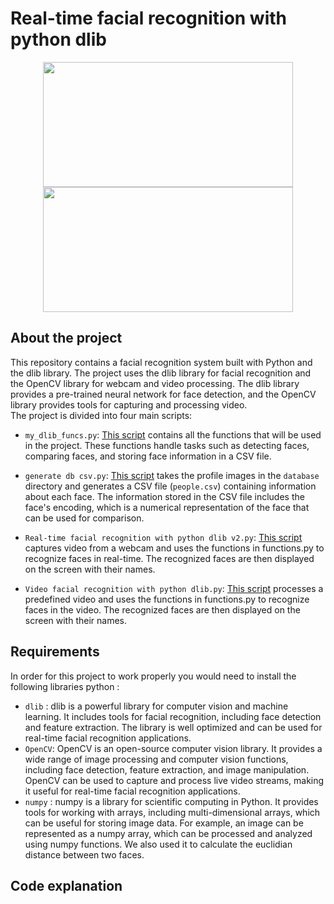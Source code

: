 # Real-time facial recognition with python dlib


<p align="center">
  <img src="https://github.com/mohamedamine99/Real-time-facial-recognition-with-python-dlib/blob/main/Outputs/video_ouput%20GIF.gif" width="400" height="200">
  <img src="https://github.com/mohamedamine99/Real-time-facial-recognition-with-python-dlib/blob/main/Outputs/webcam_output%20GIF.gif" width="400" height="200">
</p>


## About the project
 
This repository contains a facial recognition system built with Python and the dlib library.
The project uses the dlib library for facial recognition and the OpenCV library for webcam and video processing. The dlib library provides a pre-trained neural network for face detection, and the OpenCV library provides tools for capturing and processing video.  
The project is divided into four main scripts:

* `my_dlib_funcs.py`: [This script](https://github.com/mohamedamine99/Real-time-facial-recognition-with-python-dlib/blob/main/my_dlib_funcs.py) contains all the functions that will be used in the project. These functions handle tasks such as detecting faces, comparing faces, and storing face information in a CSV file.

* `generate db csv.py`: [This script](https://github.com/mohamedamine99/Real-time-facial-recognition-with-python-dlib/blob/main/generate%20db%20csv.py) takes the profile images in the `database` directory and generates a CSV file (`people.csv`) containing information about each face. The information stored in the CSV file includes the face's encoding, which is a numerical representation of the face that can be used for comparison.

* `Real-time facial recognition with python dlib v2.py`: [This script](https://github.com/mohamedamine99/Real-time-facial-recognition-with-python-dlib/blob/main/Real-time%20facial%20recognition%20with%20python%20dlib%20v2.py) captures video from a webcam and uses the functions in functions.py to recognize faces in real-time. The recognized faces are then displayed on the screen with their names.

* `Video facial recognition with python dlib.py`: [This script](https://github.com/mohamedamine99/Real-time-facial-recognition-with-python-dlib/blob/main/Video%20facial%20recognition%20with%20python%20dlib.py) processes a predefined video and uses the functions in functions.py to recognize faces in the video. The recognized faces are then displayed on the screen with their names.

## Requirements

In order for this project to work properly you would need to install the following libraries python :

* `dlib` : dlib is a powerful library for computer vision and machine learning. It includes tools for facial recognition, including face detection and feature extraction. The library is well optimized and can be used for real-time facial recognition applications.
* `OpenCV`: OpenCV is an open-source computer vision library. It provides a wide range of image processing and computer vision functions, including face detection, feature extraction, and image manipulation. OpenCV can be used to capture and process live video streams, making it useful for real-time facial recognition applications.
* `numpy` : numpy is a library for scientific computing in Python. It provides tools for working with arrays, including multi-dimensional arrays, which can be useful for storing image data. For example, an image can be represented as a numpy array, which can be processed and analyzed using numpy functions. We also used it to calculate the euclidian distance between two faces.

## Code explanation



